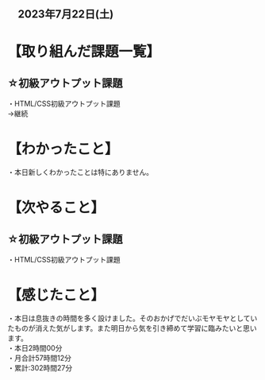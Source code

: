 ## 　2023年7月22日(土)
# 【取り組んだ課題一覧】
## ☆初級アウトプット課題
・HTML/CSS初級アウトプット課題<br>
→継続<br>
# 【わかったこと】
・本日新しくわかったことは特にありません。<br>
# 【次やること】
## ☆初級アウトプット課題
・HTML/CSS初級アウトプット課題<br>
# 【感じたこと】
・本日は息抜きの時間を多く設けました。そのおかげでだいぶモヤモヤとしていたものが消えた気がします。また明日から気を引き締めて学習に臨みたいと思います。<br>
・本日2時間00分<br>
・月合計57時間12分<br>
・累計:302時間27分<br>
